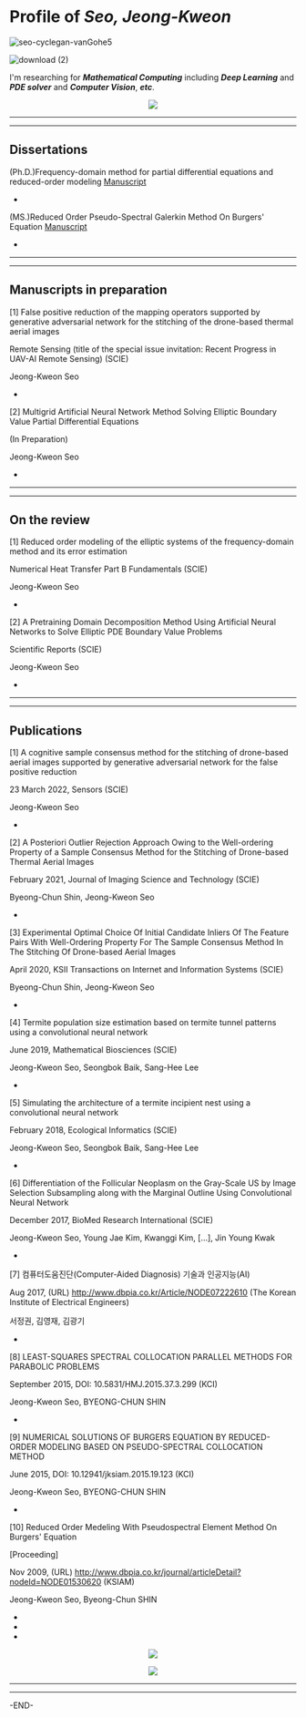 # Profile of **_Seo, Jeong-Kweon_**

![seo-cyclegan-vanGohe5](https://user-images.githubusercontent.com/26245409/148712191-3ac006c3-ea7a-4cd7-8345-614792387e08.PNG)

![download (2)](https://user-images.githubusercontent.com/26245409/86245454-751d1800-bbe4-11ea-9f39-283e4ef078b8.png)

I'm researching for **_Mathematical Computing_** including **_Deep Learning_** and **_PDE solver_** and **_Computer Vision_**, **_etc_**.

<p align="center"><img src="https://user-images.githubusercontent.com/26245409/86247793-f3c78480-bbe7-11ea-9e34-5904b4ee1dfd.png"></p>

******************************************************************************* 
 
*******************************************************************************

## Dissertations
(Ph.D.)Frequency-domain method for partial differential equations and reduced-order modeling [Manuscript](http://www.riss.kr/search/detail/DetailView.do?p_mat_type=be54d9b8bc7cdb09&control_no=52e65d3a308b8c8cffe0bdc3ef48d419&outLink=N)

*

(MS.)Reduced Order Pseudo-Spectral Galerkin Method On Burgers' Equation [Manuscript](http://www.riss.or.kr/search/detail/DetailView.do?p_mat_type=be54d9b8bc7cdb09&control_no=62c250e0079aedfbffe0bdc3ef48d419)

*
 
*******************************************************************************

*******************************************************************************

## Manuscripts in preparation

[1] False positive reduction of the mapping operators supported by generative adversarial network for the stitching of the drone-based thermal aerial images

Remote Sensing (title of the special issue invitation: Recent Progress in UAV-AI Remote Sensing) (SCIE)

Jeong-Kweon Seo

* 

[2] Multigrid Artificial Neural Network Method Solving Elliptic Boundary Value Partial Differential Equations

(In Preparation)

Jeong-Kweon Seo

*

*******************************************************************************

*******************************************************************************
 
## On the review

[1] Reduced order modeling of the elliptic systems of the frequency-domain method and its error estimation

Numerical Heat Transfer Part B Fundamentals (SCIE)

Jeong-Kweon Seo

*

[2] A Pretraining Domain Decomposition Method Using Artificial Neural Networks to Solve Elliptic PDE Boundary Value Problems

Scientific Reports (SCIE)

Jeong-Kweon Seo

*

*******************************************************************************

*******************************************************************************

## Publications

[1] A cognitive sample consensus method for the stitching of drone-based aerial images supported by generative adversarial network for the false positive reduction

23 March 2022, Sensors (SCIE)

Jeong-Kweon Seo

*

[2] A Posteriori Outlier Rejection Approach Owing to the Well-ordering Property of a Sample Consensus Method for the Stitching of Drone-based Thermal Aerial Images

February 2021, Journal of Imaging Science and Technology (SCIE)

Byeong-Chun Shin, Jeong-Kweon Seo

*

[3] Experimental Optimal Choice Of Initial Candidate Inliers Of The Feature Pairs With Well-Ordering Property For The Sample Consensus Method In The Stitching Of Drone-based Aerial Images

April 2020, KSII Transactions on Internet and Information Systems (SCIE)

Byeong-Chun Shin, Jeong-Kweon Seo
 
*

[4] Termite population size estimation based on termite tunnel patterns using a convolutional neural network

June 2019, Mathematical Biosciences (SCIE)

Jeong-Kweon Seo, Seongbok Baik, Sang-Hee Lee

*

[5] Simulating the architecture of a termite incipient nest using a convolutional neural network

February 2018, Ecological Informatics (SCIE)

Jeong-Kweon Seo, Seongbok Baik, Sang-Hee Lee

*

[6] Differentiation of the Follicular Neoplasm on the Gray-Scale US by Image Selection Subsampling along with the Marginal Outline Using Convolutional Neural Network

December 2017, BioMed Research International (SCIE)

Jeong-Kweon Seo, Young Jae Kim, Kwanggi Kim, [...], Jin Young Kwak

*

[7] 컴퓨터도움진단(Computer-Aided Diagnosis) 기술과 인공지능(AI)

Aug 2017, (URL) http://www.dbpia.co.kr/Article/NODE07222610 (The Korean Institute of Electrical Engineers)

서정권, 김영재, 김광기

*

[8] LEAST-SQUARES SPECTRAL COLLOCATION PARALLEL METHODS FOR PARABOLIC PROBLEMS

September 2015, DOI: 10.5831/HMJ.2015.37.3.299 (KCI)

Jeong-Kweon Seo, BYEONG-CHUN SHIN

*

[9] NUMERICAL SOLUTIONS OF BURGERS EQUATION BY REDUCED-ORDER MODELING BASED ON PSEUDO-SPECTRAL COLLOCATION METHOD

June 2015, DOI: 10.12941/jksiam.2015.19.123 (KCI)

Jeong-Kweon Seo, BYEONG-CHUN SHIN

*

[10] Reduced Order Medeling With Pseudospectral Element Method On Burgers' Equation

[Proceeding]

Nov 2009, (URL) http://www.dbpia.co.kr/journal/articleDetail?nodeId=NODE01530620 (KSIAM)

Jeong-Kweon Seo, Byeong-Chun SHIN

*

*

*

<p align="center"><img src="https://user-images.githubusercontent.com/26245409/148712578-0172ff15-d899-4323-ba69-9947286b49cc.png"></p>


<p align="center"><img src="https://user-images.githubusercontent.com/26245409/86244972-b95be880-bbe3-11ea-884c-13310b031fc0.jpg"></p>

*******************************************************************************

*******************************************************************************
 
-END-
